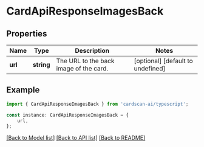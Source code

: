 # CardApiResponseImagesBack


## Properties

Name | Type | Description | Notes
------------ | ------------- | ------------- | -------------
**url** | **string** | The URL to the back image of the card. | [optional] [default to undefined]

## Example

```typescript
import { CardApiResponseImagesBack } from 'cardscan-ai/typescript';

const instance: CardApiResponseImagesBack = {
    url,
};
```

[[Back to Model list]](../README.md#documentation-for-models) [[Back to API list]](../README.md#documentation-for-api-endpoints) [[Back to README]](../README.md)
